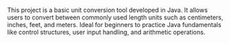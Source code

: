This project is a basic unit conversion tool developed in Java.
It allows users to convert between commonly used length units such as centimeters, inches, feet, and meters.
Ideal for beginners to practice Java fundamentals like control structures, user input handling, and arithmetic operations.